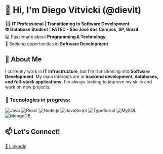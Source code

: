 # 👋 Hi, I'm Diego Vitvicki (@dievit)  

👨‍💻 **IT Professional | Transitioning to Software Development**  
👽 **Database Student** | **FATEC - São José dos Campos, SP, Brazil**  
💻 Passionate about **Programming & Technology**  
🔎 Seeking opportunities in **Software Development**  

## 🚀 About Me  
I currently work in **IT Infrastructure**, but I'm transitioning into **Software Development**. My main interests are in **backend development, databases, and full-stack applications**. I'm always looking to improve my skills and work on new projects.  

### 🚀 Tecnologies in progress:
![Java](https://img.shields.io/badge/Java-ED8B00?style=for-the-badge&logo=java&logoColor=white)
![React](https://img.shields.io/badge/React-20232A?style=for-the-badge&logo=react&logoColor=61DAFB)
![Node.js](https://img.shields.io/badge/Node.js-43853D?style=for-the-badge&logo=node.js&logoColor=white)
![JavaScript](https://img.shields.io/badge/JavaScript-F7DF1E?style=for-the-badge&logo=javascript&logoColor=black)
![TypeScript](https://img.shields.io/badge/TypeScript-3178C6?style=for-the-badge&logo=typescript&logoColor=white)
![MySQL](https://img.shields.io/badge/MySQL-4479A1?style=for-the-badge&logo=mysql&logoColor=white)
![MongoDB](https://img.shields.io/badge/MongoDB-4EA94B?style=for-the-badge&logo=mongodb&logoColor=white)


## 📫 Let's Connect!  
[💼 LinkedIn](https://www.linkedin.com/in/diegovitvicki)  
